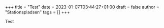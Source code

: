 +++
title = "Test"
date = 2023-01-07T03:44:27+01:00
draft = false
author = "Stationspladsen"
tags = []
+++

Test
